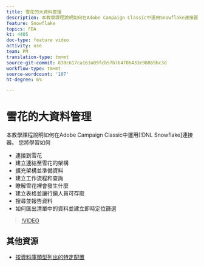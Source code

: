 ```yaml
---
title: 雪花的大資料管理
description: 本教學課程說明如何在Adobe Campaign Classic中運用Snowflake連接器
feature: Snowflake
topics: FDA
kt: 4405
doc-type: feature video
activity: use
team: PM
translation-type: tm+mt
source-git-commit: 838c617ca163a09fcb57b7b4706433e98869bc3d
workflow-type: tm+mt
source-wordcount: '107'
ht-degree: 6%

---
```



# 雪花的大資料管理

本教學課程說明如何在Adobe Campaign Classic中運用[!DNL Snowflake]連接器。
您將學習如何

* 連接到雪花
* 建立連結至雪花的架構
* 擴充架構並準備資料
* 建立工作流程和查詢
* 瞭解雪花裡會發生什麼
* 建立表格並讓行銷人員可存取
* 搜尋並報告資料
* 如何匯出清單中的資料並建立即時定位篩選

>[!VIDEO](https://video.tv.adobe.com/v/31588?quality=12&learn=on)

## 其他資源

* [按資料庫類型列出的特定配置](https://docs.adobe.com/content/help/en/campaign-classic/using/getting-started/accessing-external-database/specific-configuration-database.html)

